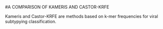 #A COMPARISON OF KAMERIS AND CASTOR-KRFE

Kameris and Castor-KRFE are methods based on k-mer frequencies for viral subtypying classification. 

